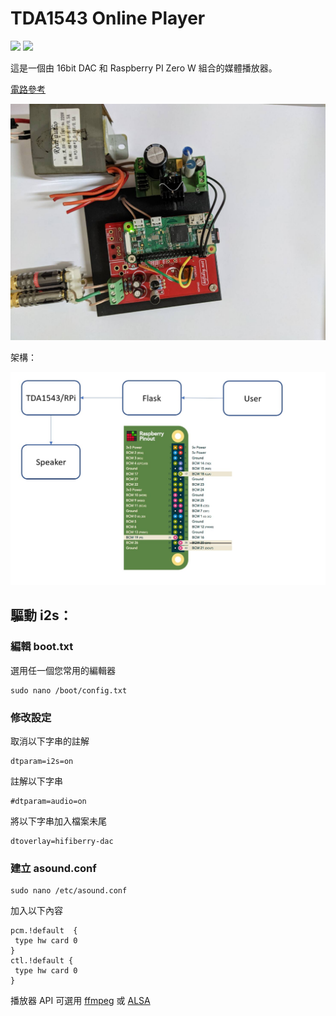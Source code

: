 # TDA1543 Online Player
<img src="https://img.shields.io/badge/license-MIT-brightgreen">
<img src="https://img.shields.io/badge/OS-Raspbian-green">

這是一個由 16bit DAC 和 Raspberry PI Zero W 組合的媒體播放器。

[電路參考](https://aroundwaves.wordpress.com/2015/01/23/malinowy-dac-dla-i2s-na-tda1543-lub-1541-cz-3/)

![TDA1543%20Online%20Player%201f5d435a2eb347819382116ae6784635/tda1543.jpg](content/tda1543.jpg)

架構：

![TDA1543%20Online%20Player%201f5d435a2eb347819382116ae6784635/%E8%9E%A2%E5%B9%95%E6%93%B7%E5%8F%96%E7%95%AB%E9%9D%A2_2021-08-03_112711.jpg](content/Architecture.jpg)

## 驅動 i2s：

### 編輯 **boot.txt**

選用任一個您常用的編輯器

```
sudo nano /boot/config.txt
```

### 修改設定

取消以下字串的註解

```
dtparam=i2s=on
```

註解以下字串

```
#dtparam=audio=on

```

將以下字串加入檔案未尾

```
dtoverlay=hifiberry-dac
```

### 建立 **asound.conf**

```
sudo nano /etc/asound.conf
```

加入以下內容

```
pcm.!default  {
 type hw card 0
}
ctl.!default {
 type hw card 0
}
```

播放器 API 可選用 [ffmpeg](https://www.ffmpeg.org/) 或 [ALSA](https://www.alsa-project.org/wiki/Main_Page)
